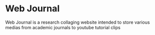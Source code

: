 # Web Journal
Web Journal is a research collaging website intended to store various medias from academic journals to youtube tutorial clips
